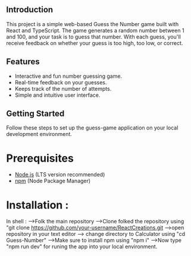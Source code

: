 ## Introduction

This project is a simple web-based Guess the Number game built with React and TypeScript. The game generates a random number between 1 and 100, and your task is to guess that number. With each guess, you'll receive feedback on whether your guess is too high, too low, or correct.

## Features

- Interactive and fun number guessing game.
- Real-time feedback on your guesses.
- Keeps track of the number of attempts.
- Simple and intuitive user interface.

## Getting Started
Follow these steps to set up the guess-game application on your local development environment.


# Prerequisites
- [Node.js](https://nodejs.org/) (LTS version recommended)
- [npm](https://www.npmjs.com/) (Node Package Manager)

# Installation :
 In shell :
 -->Folk the main repository
 -->Clone folked the repository using "git clone https://github.com/your-username/ReactCreations.git
 -->open repository in your text editor
 --> change directory to Calculator using "cd Guess-Number"
 -->Make sure to install npm using "npm i"
 -->Now type "npm run dev" for runing the app into your local environment.